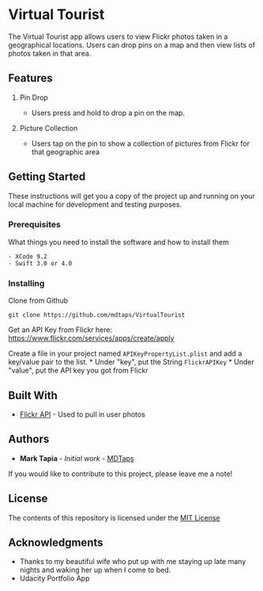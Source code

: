 # Virtual Tourist

The Virtual Tourist app allows users to view Flickr photos taken in a geographical locations. Users can drop pins on a map and then view lists of photos taken in that area.

## Features

1. Pin Drop
   * Users press and hold to drop a pin on the map.

2. Picture Collection
   * Users tap on the pin to show a collection of pictures from Flickr for that geographic area

## Getting Started

These instructions will get you a copy of the project up and running on your local machine for development and testing purposes.

### Prerequisites

What things you need to install the software and how to install them

```
- XCode 9.2
- Swift 3.0 or 4.0
```

### Installing

Clone from Github

```
git clone https://github.com/mdtaps/VirtualTourist
```

Get an API Key from Flickr here: https://www.flickr.com/services/apps/create/apply

Create a file in your project named `APIKeyPropertyList.plist` and add a key/value pair to the list.
	* Under "key", put the String `FlickrAPIKey`
	* Under "value", put the API key you got from Flickr


## Built With

* [Flickr API](https://www.flickr.com/services/api/) - Used to pull in user photos

## Authors

* **Mark Tapia** - *Initial work* - [MDTaps](https://github.com/mdtaps)

If you would like to contribute to this project, please leave me a note!

## License

The contents of this repository is licensed under the [MIT License](https://opensource.org/licenses/MIT) 

## Acknowledgments

* Thanks to my beautiful wife who put up with me staying up late many nights and waking her up when I come to bed.
* Udacity Portfolio App
